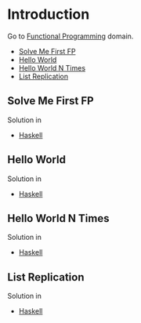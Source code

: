 # Introduction
Go to [Functional Programming](../../functional-programming) domain.

- [Solve Me First FP](#solve-me-first-fp)
- [Hello World](#hello-world)
- [Hello World N Times](#hello-world-n-times)
- [List Replication](#list-replication)

## Solve Me First FP
Solution in
- [Haskell](solve-me-first-fp/haskell)

## Hello World
Solution in
- [Haskell](hello-world/haskell)

## Hello World N Times
Solution in
- [Haskell](hello-world-n-times/haskell)

## List Replication
Solution in
- [Haskell](list-replication/haskell)

